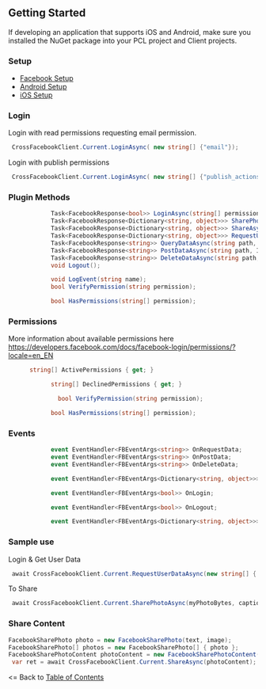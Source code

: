 ## Getting Started

If developing an application that supports iOS and Android, make sure you installed the NuGet package into your PCL project and Client projects.

### Setup
* [Facebook Setup](docs/FacebookPortalSetup.md)
* [Android Setup](docs/AndroidSetup.md)
* [iOS Setup](docs/iOSSetup.md)

### Login

Login with read permissions requesting email permission.
```cs
 CrossFacebookClient.Current.LoginAsync( new string[] {"email"});
```

Login with publish permissions
```cs
 CrossFacebookClient.Current.LoginAsync( new string[] {"publish_actions"},FacebookPermissionType.Publish);
```

### Plugin Methods
```cs
            Task<FacebookResponse<bool>> LoginAsync(string[] permissions, FacebookPermissionType permissionType = FacebookPermissionType.Read);
            Task<FacebookResponse<Dictionary<string, object>>> SharePhotoAsync(byte[] imgBytes, string caption = "");
            Task<FacebookResponse<Dictionary<string, object>>> ShareAsync(FacebookShareContent shareContent);
            Task<FacebookResponse<Dictionary<string, object>>> RequestUserDataAsync(string[] fields, string[] permissions, FacebookPermissionType permissionType = FacebookPermissionType.Read);
            Task<FacebookResponse<string>> QueryDataAsync(string path, string[] permissions, IDictionary<string, string> parameters = null, string version = null);
            Task<FacebookResponse<string>> PostDataAsync(string path, IDictionary<string, string> parameters = null, string version = null);
            Task<FacebookResponse<string>> DeleteDataAsync(string path, IDictionary<string, string> parameters = null, string version = null);
			void Logout();

            void LogEvent(string name);
            bool VerifyPermission(string permission);

            bool HasPermissions(string[] permission);

```

### Permissions

More information about available permissions here
https://developers.facebook.com/docs/facebook-login/permissions/?locale=en_EN

```cs
      string[] ActivePermissions { get; }

            string[] DeclinedPermissions { get; }

			  bool VerifyPermission(string permission);

            bool HasPermissions(string[] permission);

```

### Events

```cs
            event EventHandler<FBEventArgs<string>> OnRequestData;
            event EventHandler<FBEventArgs<string>> OnPostData;
            event EventHandler<FBEventArgs<string>> OnDeleteData;

            event EventHandler<FBEventArgs<Dictionary<string, object>>> OnUserData;

            event EventHandler<FBEventArgs<bool>> OnLogin;

            event EventHandler<FBEventArgs<bool>> OnLogout;

            event EventHandler<FBEventArgs<Dictionary<string, object>>> OnSharing;

```

### Sample use

Login & Get User Data

```cs
 await CrossFacebookClient.Current.RequestUserDataAsync(new string[] { "email", "first_name", "gender", "last_name", "birthday" }, new string[] { "email", "user_birthday" });
```

To Share
```cs
 await CrossFacebookClient.Current.SharePhotoAsync(myPhotoBytes, captionText);
```
### Share Content
```cs
FacebookSharePhoto photo = new FacebookSharePhoto(text, image);
FacebookSharePhoto[] photos = new FacebookSharePhoto[] { photo };                    
FacebookSharePhotoContent photoContent = new FacebookSharePhotoContent(photos);
 var ret = await CrossFacebookClient.Current.ShareAsync(photoContent);
```

<= Back to [Table of Contents](../README.md)
